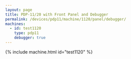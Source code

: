 ```yaml
---
layout: page
title: PDP-11/20 with Front Panel and Debugger
permalink: /devices/pdp11/machine/1120/panel/debugger/
machines:
  - id: test1120
    type: pdp11
    debugger: true
---
```


{% include machine.html id="test1120" %}
